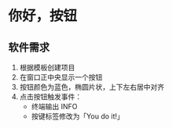 # 你好，按钮

## 软件需求

1. 根据模板创建项目
2. 在窗口正中央显示一个按钮
3. 按钮颜色为蓝色，椭圆片状，上下左右居中对齐
4. 点击按钮触发事件：
    - 终端输出 INFO
    - 按键标签修改为「You do it!」

